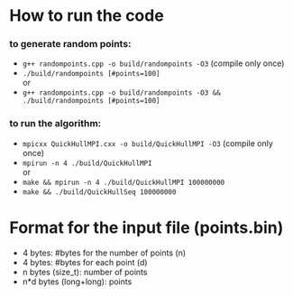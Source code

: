 # How to run the code
### to generate random points:
- `g++ randompoints.cpp -o build/randompoints -O3` (compile only once)
- `./build/randompoints [#points=100]` \
or
- `g++ randompoints.cpp -o build/randompoints -O3 && ./build/randompoints [#points=100]`

### to run the algorithm:
- `mpicxx QuickHullMPI.cxx -o build/QuickHullMPI -O3` (compile only once)
- `mpirun -n 4 ./build/QuickHullMPI` \
or
- `make && mpirun -n 4 ./build/QuickHullMPI 100000000`
- `make && ./build/QuickHullSeq 100000000`

# Format for the input file (points.bin)
- 4 bytes: #bytes for the number of points (n)
- 4 bytes: #bytes for each point (d)
- n bytes (size_t): number of points
- n*d bytes (long+long): points
